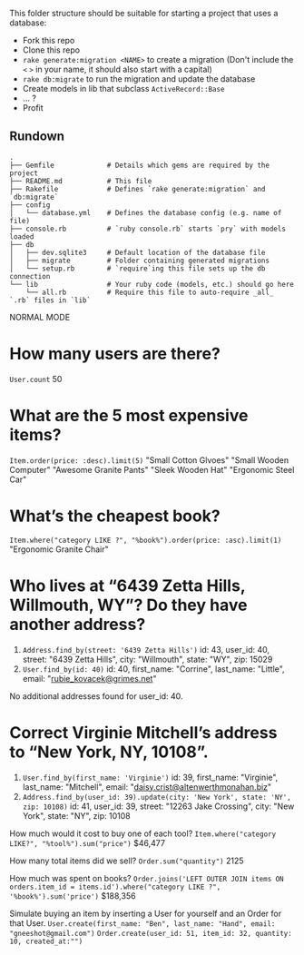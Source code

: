 This folder structure should be suitable for starting a project that uses a database:

* Fork this repo
* Clone this repo
* `rake generate:migration <NAME>` to create a migration (Don't include the `<` `>` in your name, it should also start with a capital)
* `rake db:migrate` to run the migration and update the database
* Create models in lib that subclass `ActiveRecord::Base`
* ... ?
* Profit


## Rundown

```
.
├── Gemfile             # Details which gems are required by the project
├── README.md           # This file
├── Rakefile            # Defines `rake generate:migration` and `db:migrate`
├── config
│   └── database.yml    # Defines the database config (e.g. name of file)
├── console.rb          # `ruby console.rb` starts `pry` with models loaded
├── db
│   ├── dev.sqlite3     # Default location of the database file
│   ├── migrate         # Folder containing generated migrations
│   └── setup.rb        # `require`ing this file sets up the db connection
└── lib                 # Your ruby code (models, etc.) should go here
    └── all.rb          # Require this file to auto-require _all_ `.rb` files in `lib`
```
NORMAL MODE

# How many users are there?
```User.count```
          50

# What are the 5 most expensive items?
```Item.order(price: :desc).limit(5)```
    "Small Cotton Glvoes"
    "Small Wooden Computer"
    "Awesome Granite Pants"
    "Sleek Wooden Hat"
    "Ergonomic Steel Car"

# What’s the cheapest book?
```Item.where("category LIKE ?", "%book%").order(price: :asc).limit(1)```
    "Ergonomic Granite Chair"

# Who lives at “6439 Zetta Hills, Willmouth, WY”? Do they have another address?

  1) ```Address.find_by(street: '6439 Zetta Hills')```
      id: 43, user_id: 40, street: "6439 Zetta Hills", city: "Willmouth", state: "WY", zip: 15029
  2) ```User.find_by(id: 40)```
      id: 40, first_name: "Corrine", last_name: "Little", email: "rubie_kovacek@grimes.net"

  No additional addresses found for user_id: 40.

# Correct Virginie Mitchell’s address to “New York, NY, 10108”.
  1) ```User.find_by(first_name: 'Virginie')```
      id: 39, first_name: "Virginie", last_name: "Mitchell", email: "daisy.crist@altenwerthmonahan.biz"
  2) ```Address.find_by(user_id: 39).update(city: 'New York', state: 'NY', zip: 10108)```
      id: 41, user_id: 39, street: "12263 Jake Crossing", city: "New York", state: "NY", zip: 10108

How much would it cost to buy one of each tool?
```Item.where("category LIKE?", "%tool%").sum("price")```
      $46,477

How many total items did we sell?
```Order.sum("quantity")```
      2125

How much was spent on books?
```Order.joins('LEFT OUTER JOIN items ON orders.item_id = items.id').where("category LIKE ?", '%book%').sum('price')```
      $188,356

Simulate buying an item by inserting a User for yourself and an Order for that User.
```User.create(first_name: "Ben", last_name: "Hand", email: "gneeshot@gmail.com")```
```Order.create(user_id: 51, item_id: 32, quantity: 10, created_at:"")```
